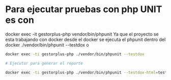 # Para ejecutar pruebas con php UNIT es con

docker exec -it gestorplus-php vendor/bin/phpunit
Ya que el proyecto se esta trabajando con docker desde el docker se ejecuta el phpunit dentro del docker
./vendor/bin/phpunit --testdox
o
  
```bash
docker exec -ti gestorplus-php ./vendor/bin/phpunit --testdox

# Ejecutar para generar el reporte

docker exec -ti gestorplus-php ./vendor/bin/phpunit --testdox-html=test/html/report.html

